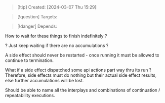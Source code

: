 
>[!tip] Created: [2024-03-07 Thu 15:29]

>[!question] Targets: 

>[!danger] Depends: 

How to wait for these things to finish indefinitely ?

? Just keep waiting if there are no accumulations ?

A side effect should never be restarted - once running it must be allowed to continue to termination.

What if a side effect dispatched some api actions part way thru its run ?
Therefore, side effects must do nothing but their actual side effect results, else further accumulations will be lost.

Should be able to name all the interplays and combinations of continuation / repeatability executions.